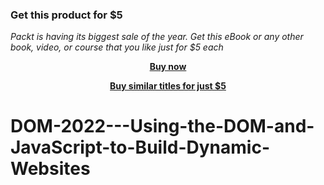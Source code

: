 
### Get this product for $5

<i>Packt is having its biggest sale of the year. Get this eBook or any other book, video, or course that you like just for $5 each</i>


<b><p align='center'>[Buy now](https://packt.link/9781804619575)</p></b>


<b><p align='center'>[Buy similar titles for just $5](https://subscription.packtpub.com/search)</p></b>


# DOM-2022---Using-the-DOM-and-JavaScript-to-Build-Dynamic-Websites